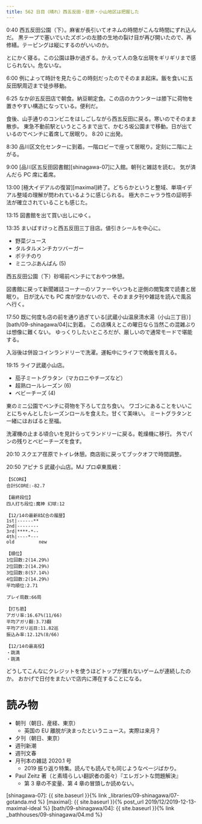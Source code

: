 ```yaml
---
title: 562 日目（晴れ）西五反田・荏原・小山地区は把握した
---
```


0:40 西五反田公園（下）。麻雀が長引いてオネムの時間がこんな時間にずれ込んだ。
黒テープで塞いでいたズボンの左膝の生地の裂け目が再び開いたので、再修繕。テーピングは縦にするのがいいのか。

とにかく寝る。この公園は静か過ぎる。かえって人の急な出現をギリギリまで感じられない。危ないな。

6:00 例によって時計を見たらこの時刻だったのでそのまま起床。飯を食いに五反田駅周辺まで徒歩移動。

6:25 なか卯五反田店で朝食。納豆朝定食。この店のカウンターは膝下に荷物を置きやすい構造になっている。便利だ。

食後、山手通りのコンビニをはしごしながら西五反田に戻る。寒いのでそのまま散歩。
東急不動前駅というところまで出て、かむろ坂公園まで移動。日が出ているのでベンチに着席して居眠り。
8:20 に出発。

8:30 品川区文化センターに到着。一階ロビーで座って居眠り。定刻に二階に上がる。

9:00 [品川区五反田図書館][shinagawa-07]に入館。朝刊と雑誌を読む。
気が済んだら PC 席に着席。

13:00 [極大イデアルの復習][maximal]終了。どちらかというと整域、単項イデアル整域の理解が問われているように感じられる。
極大ホニャララ性の証明手法が確立されていることも感じた。

13:15 図書館を出て買い出しにゆく。

13:35 まいばすけっと西五反田三丁目店。値引きシールを中心に。
* 野菜ジュース
* タルタルメンチカツバーガー
* ポテチのり
* ミニつぶあんぱん (5)

西五反田公園（下）砂場前ベンチにておやつ休憩。

図書館に戻って新聞雑誌コーナーのソファーやいつもと逆側の閲覧席で読書と居眠り。
日が沈んでも PC 席が空かないので、そのまま夕刊や雑誌を読んで風呂へ行く。

17:50 既に何度も店の前を通り過ぎている[武蔵小山温泉清水湯（小山三丁目）][bath/09-shinagawa/04]に到着。
この店構えとこの曜日なら当然この混雑ぶりは想像に難くない。
ゆっくりしたいところだが、厳しいので通常モードで堪能する。

入浴後は併設コインランドリーで洗濯。運転中にライフで晩飯を買える。

19:15 ライフ武蔵小山店。
* 茄子ミートグラタン（マカロニやチーズなど）
* 超熟ロールレーズン (6)
* ベビーチーズ (4)

東のミニ公園でベンチに荷物を下ろして立ち食い。
ワゴンにあることをいいことにちゃんとしたレーズンロールを食えた。甘くて美味い。
ミートグラタンと一緒にほおばると至福。

洗濯機の止まる頃合いを見計らってランドリーに戻る。乾燥機に移行。
外でパンの残りとベビーチーズを食す。

20:10 スクエア荏原でトイレ休憩。商店街に戻ってブックオフで時間調整。

20:50 アピナ S 武蔵小山店。MJ プロ卓東風戦：

```text
【SCORE】
合計SCORE:-82.7

【最終段位】
四人打ち段位:魔神 幻球:12

【12/14の最新8試合の履歴】
1st|------**
2nd|--------
3rd|****-*--
4th|----*---
old         new

【順位】
1位回数:2(14.29%)
2位回数:2(14.29%)
3位回数:8(57.14%)
4位回数:2(14.29%)
平均順位:2.71

プレイ局数:66局

【打ち筋】
アガリ率:16.67%(11/66)
平均アガリ翻:3.73翻
平均アガリ巡目:11.82巡
振込み率:12.12%(8/66)

【12/14の最高役】
・跳満
・跳満
```

どうしてこんなにクレジットを使うほどトップが獲れないゲームが連続したのか。
おかげで日付をまたいで店内に滞在することになる。

# 読み物

* 朝刊（朝日、産経、東京）
  * 英国の EU 離脱が決まったというニュース。実際は来月？
* 夕刊（朝日、東京）
* 週刊新潮
* 週刊文春
* 月刊本の雑誌 2020.1 号
  * 2019 振り返り特集。読んでも読んでも同じようなページばかり。
* Paul Zeitz 著（と素晴らしい翻訳者の面々）『エレガントな問題解決』
  * 第 3 章の不変量、第 4 章の冒頭しか読めない。

[shinagawa-07]: {{ site.baseurl }}{% link _libraries/09-shinagawa/07-gotanda.md %}
[maximal]: {{ site.baseurl }}{% post_url 2019/12/2019-12-13-maximal-ideal %}
[bath/09-shinagawa/04]: {{ site.baseurl }}{% link _bathhouses/09-shinagawa/04.md %}
